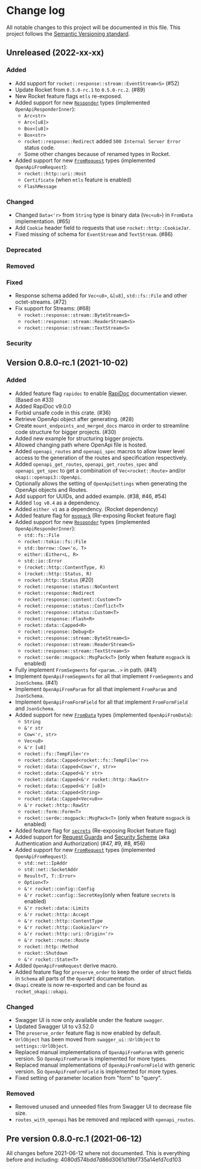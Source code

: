 # Change log
All notable changes to this project will be documented in this file.
This project follows the [Semantic Versioning standard](https://semver.org/).

## Unreleased (2022-xx-xx)

### Added
- Add support for `rocket::response::stream::EventStream<S>` (#52)
- Update Rocket from `0.5.0-rc.1` to `0.5.0-rc.2`. (#89)
- New Rocket feature flags `mtls` re-exposed.
- Added support for new [`Responder`](https://docs.rs/rocket/0.5.0-rc.2/rocket/response/trait.Responder.html)
  types (implemented `OpenApiResponderInner`):
  - `Arc<str>`
  - `Arc<[u8]>`
  - `Box<[u8]>`
  - `Box<str>`
  - `rocket::response::Redirect` added `500 Internal Server Error` status code.
  - Some other changes because of renamed types in Rocket.
- Added support for new [`FromRequest`](https://docs.rs/rocket/0.5.0-rc.2/rocket/request/trait.FromRequest.html)
  types (implemented `OpenApiFromRequest`):
  - `rocket::http::uri::Host`
  - `Certificate` (when `mtls` feature is enabled)
  - `FlashMessage`

### Changed
- Changed `Data<'r>` from `String` type is binary data (`Vec<u8>`) in `FromData` implementation. (#65)
- Add `Cookie` header field to requests that use `rocket::http::CookieJar`.
- Fixed missing of schema for `EventStream` and `TextStream`. (#86)

### Deprecated

### Removed

### Fixed
- Response schema added for `Vec<u8>`, `&[u8]`, `std::fs::File` and other octet-streams. (#72)
- Fix support for Streams: (#68)
   - `rocket::response::stream::ByteStream<S>`
   - `rocket::response::stream::ReaderStream<S>`
   - `rocket::response::stream::TextStream<S>`

### Security

## Version 0.8.0-rc.1 (2021-10-02)

### Added
- Added feature flag `rapidoc` to enable [RapiDoc](https://mrin9.github.io/RapiDoc/) documentation
viewer. (Based on #33)
- Added RapiDoc v9.0.0
- Forbid unsafe code in this crate. (#36)
- Retrieve OpenApi object after generating. (#28)
- Create `mount_endpoints_and_merged_docs` marco in order to streamline code structure for
bigger projects. (#30)
- Added new example for structuring bigger projects.
- Allowed changing path where OpenApi file is hosted.
- Added `openapi_routes` and `openapi_spec` macros to allow lower level access to the generation
of the routes and specification respectively.
- Added `openapi_get_routes`, `openapi_get_routes_spec` and `openapi_get_spec` to get a combination
of `Vec<rocket::Route>` and/or `okapi::openapi3::OpenApi`.
- Optionally allows the setting of `OpenApiSettings` when generating the OpenApi objects and Routes.
- Add support for UUIDs, and added example. (#38, #46, #54)
- Added `log v0.4` as a dependency.
- Added `either v1` as a dependency. (Rocket dependency)
- Added feature flag for [`msgpack`](https://docs.rs/rocket/0.5.0-rc.1/rocket/serde/msgpack/struct.MsgPack.html)
(Re-exposing Rocket feature flag)
- Added support for new [`Responder`](https://docs.rs/rocket/0.5.0-rc.1/rocket/response/trait.Responder.html)
types (implemented `OpenApiResponderInner`):
   - `std::fs::File`
   - `rocket::tokio::fs::File`
   - `std::borrow::Cow<'o, T>`
   - `either::Either<L, R>`
   - `std::io::Error`
   - `(rocket::http::ContentType, R)`
   - `(rocket::http::Status, R)`
   - `rocket::http::Status` (#20)
   - `rocket::response::status::NoContent`
   - `rocket::response::Redirect`
   - `rocket::response::content::Custom<T>`
   - `rocket::response::status::Conflict<T>`
   - `rocket::response::status::Custom<T>`
   - `rocket::response::Flash<R>`
   - `rocket::data::Capped<R>`
   - `rocket::response::Debug<E>`
   - `rocket::response::stream::ByteStream<S>`
   - `rocket::response::stream::ReaderStream<S>`
   - `rocket::response::stream::TextStream<S>`
   - `rocket::serde::msgpack::MsgPack<T>` (only when feature `msgpack` is enabled)
- Fully implement `FromSegments` for `<param..>` in path. (#41)
- Implement `OpenApiFromSegments` for all that implement `FromSegments` and `JsonSchema`. (#41)
- Implement `OpenApiFromParam` for all that implement `FromParam` and `JsonSchema`.
- Implement `OpenApiFromFormField` for all that implement `FromFormField` and `JsonSchema`.
- Added support for new [`FromData`](https://docs.rs/rocket/0.5.0-rc.1/rocket/data/trait.FromData.html)
types (implemented `OpenApiFromData`):
   - `String`
   - `&'r str`
   - `Cow<'r, str>`
   - `Vec<u8>`
   - `&'r [u8]`
   - `rocket::fs::TempFile<'r>`
   - `rocket::data::Capped<rocket::fs::TempFile<'r>>`
   - `rocket::data::Capped<Cow<'r, str>>`
   - `rocket::data::Capped<&'r str>`
   - `rocket::data::Capped<&'r rocket::http::RawStr>`
   - `rocket::data::Capped<&'r [u8]>`
   - `rocket::data::Capped<String>`
   - `rocket::data::Capped<Vec<u8>>`
   - `&'r rocket::http::RawStr`
   - `rocket::form::Form<T>`
   - `rocket::serde::msgpack::MsgPack<T>` (only when feature `msgpack` is enabled)
- Added feature flag for [`secrets`](https://rocket.rs/v0.5-rc/guide/requests/#secret-key)
(Re-exposing Rocket feature flag)
- Added support for [Request Guards](https://rocket.rs/v0.4/guide/requests/#request-guards)
and [Security Scheme](https://swagger.io/docs/specification/authentication/)
(aka Authentication and Authorization) (#47, #9, #8, #56)
- Added support for new [`FromRequest`](https://docs.rs/rocket/0.5.0-rc.1/rocket/request/trait.FromRequest.html)
  types (implemented `OpenApiFromRequest`):
  - `std::net::IpAddr`
  - `std::net::SocketAddr`
  - `Result<T, T::Error>`
  - `Option<T>`
  - `&'r rocket::config::Config`
  - `&'r rocket::config::SecretKey`(only when feature `secrets` is enabled)
  - `&'r rocket::data::Limits`
  - `&'r rocket::http::Accept`
  - `&'r rocket::http::ContentType`
  - `&'r rocket::http::CookieJar<'r>`
  - `&'r rocket::http::uri::Origin<'r>`
  - `&'r rocket::route::Route`
  - `rocket::http::Method`
  - `rocket::Shutdown`
  - `&'r rocket::State<T>`
- Added `OpenApiFromRequest` derive macro.
- Added feature flag for `preserve_order` to keep the order of struct fields in `Schema`
all parts of the `OpenAPI` documentation.
- `Okapi` create is now re-exported and can be found as `rocket_okapi::okapi`.

### Changed
- Swagger UI is now only available under the feature `swagger`.
- Updated Swagger UI to v3.52.0
- The `preserve_order` feature flag is now enabled by default.
- `UrlObject` has been moved from `swagger_ui::UrlObject` to `settings::UrlObject`.
- Replaced manual implementations of `OpenApiFromParam` with generic version.
So `OpenApiFromParam` is implemented for more types.
- Replaced manual implementations of `OpenApiFromFormField` with generic version.
So `OpenApiFromFormField` is implemented for more types.
- Fixed setting of parameter location from "form" to "query".

### Removed
- Removed unused and unneeded files from Swagger UI to decrease file size.
- `routes_with_openapi` has be removed and replaced with `openapi_routes`.

## Pre version 0.8.0-rc.1 (2021-06-12)
All changes before 2021-06-12 where not documented.
This is everything before and including: 4080d574bdd7d86d3061d19bf735a14efd7cd103
